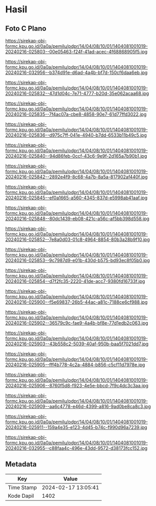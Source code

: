 # Hasil

## Foto C Plano

https://sirekap-obj-formc.kpu.go.id/0a0a/pemilu/pdpr/14/04/08/10/01/1404081001019-20240216-025803--00e05463-f24f-41ad-acec-4f68868905f5.jpg

https://sirekap-obj-formc.kpu.go.id/0a0a/pemilu/pdpr/14/04/08/10/01/1404081001019-20240216-032956--b374d91e-d6ad-4a4b-bf7d-150cf6daa6eb.jpg

https://sirekap-obj-formc.kpu.go.id/0a0a/pemilu/pdpr/14/04/08/10/01/1404081001019-20240216-025832--47d1d04c-7e71-4777-b20d-35e062acaa68.jpg

https://sirekap-obj-formc.kpu.go.id/0a0a/pemilu/pdpr/14/04/08/10/01/1404081001019-20240216-025835--7f4ac07a-cbe8-4858-90e7-61d77ffd3022.jpg

https://sirekap-obj-formc.kpu.go.id/0a0a/pemilu/pdpr/14/04/08/10/01/1404081001019-20240216-025836--d975c7ff-041e-4940-b7dd-6533b11b49c5.jpg

https://sirekap-obj-formc.kpu.go.id/0a0a/pemilu/pdpr/14/04/08/10/01/1404081001019-20240216-025840--94d86feb-0ccf-43c6-9e9f-2d165a7b90b1.jpg

https://sirekap-obj-formc.kpu.go.id/0a0a/pemilu/pdpr/14/04/08/10/01/1404081001019-20240216-025842--2892e4f9-8c68-4a7b-8a5a-817902af440f.jpg

https://sirekap-obj-formc.kpu.go.id/0a0a/pemilu/pdpr/14/04/08/10/01/1404081001019-20240216-025845--ef0a1665-a560-4345-837d-e5998ab41aaf.jpg

https://sirekap-obj-formc.kpu.go.id/0a0a/pemilu/pdpr/14/04/08/10/01/1404081001019-20240216-025848--80dc1439-eb08-421c-a56c-af5bb398d558.jpg

https://sirekap-obj-formc.kpu.go.id/0a0a/pemilu/pdpr/14/04/08/10/01/1404081001019-20240216-025852--7e8a0d03-01c8-4964-8854-80b3a28b9f10.jpg

https://sirekap-obj-formc.kpu.go.id/0a0a/pemilu/pdpr/14/04/08/10/01/1404081001019-20240216-025853--9c7987d9-e01b-430d-b575-bd93ec8f05b0.jpg

https://sirekap-obj-formc.kpu.go.id/0a0a/pemilu/pdpr/14/04/08/10/01/1404081001019-20240216-025854--d7f2fc35-2220-41de-acc7-9380fd16733f.jpg

https://sirekap-obj-formc.kpu.go.id/0a0a/pemilu/pdpr/14/04/08/10/01/1404081001019-20240216-025900--f5e69837-26b5-44ac-a81c-7188ce6cf988.jpg

https://sirekap-obj-formc.kpu.go.id/0a0a/pemilu/pdpr/14/04/08/10/01/1404081001019-20240216-025902--36579c9c-fae9-4a4b-bf8e-77d1edb2c063.jpg

https://sirekap-obj-formc.kpu.go.id/0a0a/pemilu/pdpr/14/04/08/10/01/1404081001019-20240216-025903--43b558c2-5039-40af-950b-baa5f7021dd7.jpg

https://sirekap-obj-formc.kpu.go.id/0a0a/pemilu/pdpr/14/04/08/10/01/1404081001019-20240216-025905--fff4b778-4c2a-4884-b856-c5cf11d7978e.jpg

https://sirekap-obj-formc.kpu.go.id/0a0a/pemilu/pdpr/14/04/08/10/01/1404081001019-20240216-025906--8760f5d8-f923-4e5e-bbcd-7f9c4dc3c3aa.jpg

https://sirekap-obj-formc.kpu.go.id/0a0a/pemilu/pdpr/14/04/08/10/01/1404081001019-20240216-025909--aa6c4778-e46d-4399-a816-9ad0be8ca8c3.jpg

https://sirekap-obj-formc.kpu.go.id/0a0a/pemilu/pdpr/14/04/08/10/01/1404081001019-20240216-025911--159a4e35-e123-4d45-b74c-f990d96a7239.jpg

https://sirekap-obj-formc.kpu.go.id/0a0a/pemilu/pdpr/14/04/08/10/01/1404081001019-20240216-032955--c88faa4c-496e-43dd-9572-d38173fcc152.jpg


## Metadata

| Key        | Value               |
| ---------- | ------------------- |
| Time Stamp | 2024-02-17 13:05:41 |
| Kode Dapil | 1402                |



